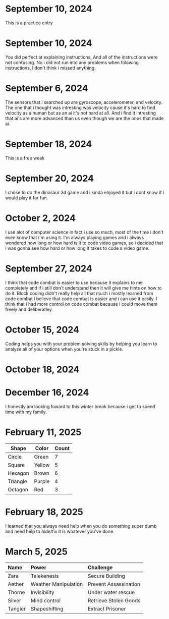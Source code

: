 # September 10, 2024
This is a practice entry

# September 10, 2024
You did perfect at explaining instructions, And all of the instructions were not confusing.
No i did not run into any problems when folowing instructions, I don't think i missed anything.

# September 6, 2024
The sensors that i searched up are gyroscope, accelerometer, and velocity.
The one that i thought was intresting was velocity cause it's hard to find velocity as a human but as an ai it's not hard at all. And i find it intresting that ai's are more advanced than us even though we are the ones that made ai.

# September 18, 2024
This is a free week

# September 20, 2024
I chose to do the dinosaur 3d game and i kinda enjoyed it but i dont know if i would play it for fun.

# October 2, 2024
I use alot of computer science in fact i use so much, most of the time i don't even know that i'm using it. I'm always playing games and i always wondered how long or how hard is it to code video games, so i decided that i was gonna see how hard or how long it takes to code a video game.

# September 27, 2024
I think that code combat is easier to use because it explains to me completely and if i still don't understand then it will give me hints on how to do it.
Block coding didn't really help all that much i mostly learned from code combat i believe that code combat is easier and i can use it easily.
I think that i had more control on code combat because i could move them freely and deliberatley.

# October 15, 2024
Coding helps you with your problem solving skills by helping you learn to analyze all of your options when you're stuck in a pickle. 

# October 18, 2024

# December 16, 2024
I honestly am looking foward to this winter break because i get to spend time with my family.

# February 11, 2025

| Shape    | Color | Count |
| -------- | ----- | ----- |
| Circle   | Green |   7   |
| Square   | Yellow|   5   |
| Hexagon  | Brown |   6   |
| Triangle | Purple|   4   |
| Octagon  |  Red  |   3   |

# February 18, 2025
I learned that you always need help when you do something super dumb and need help to hide/fix it is whatever you've done.

# March 5, 2025

| Name    | Power | Challenge |
| :------ | :---- | :-------- |
| Zara    |Telekenesis|Secure Building|
| Aether  |Weather Manipulation|Prevent Assassination|
| Thorne  |Invisibility|Under water rescue|
| Silver  |Mind control|Retrieve Stolen Goods|
| Tangier |Shapeshifting|Extract Prisoner|
